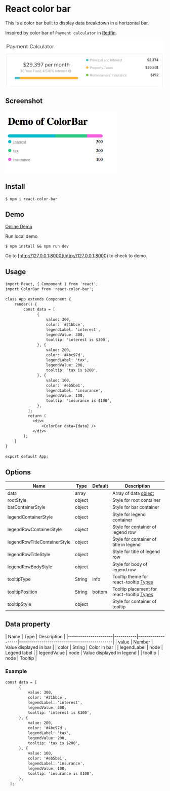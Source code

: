 # React color bar

This is a color bar built to display data breakdown in a horizontal bar.

Inspired by color bar of `Payment calculator` in [Redfin](https://www.redfin.com).

![desktop](./imgs/redfin.png)

## Screenshot
![desktop](./imgs/demo.png)


## Install

```
$ npm i react-color-bar
```

## Demo

[Online Demo](https://joyjoy993.github.io/react-color-bar/)

Run local demo

```
$ npm install && npm run dev
```
Go to [http://127.0.0.1:8000](http://127.0.0.1:8000) to check to demo.

## Usage
```
import React, { Component } from 'react';
import ColorBar from 'react-color-bar';
 
class App extends Component {
    render() {
        const data = [
              {
                  value: 300,
                  color: '#21bbce',
                  legendLabel: 'interest',
                  legendValue: 300,
                  tooltip: 'interest is $300',
              }, {
                  value: 200,
                  color: '#4bc97d',
                  legendLabel: 'tax',
                  legendValue: 200,
                  tooltip: 'tax is $200',
              }, {
                  value: 100,
                  color: '#eb5be1',
                  legendLabel: 'insurance',
                  legendValue: 100,
                  tooltip: 'insurance is $100',
              },
          ];
          return (
            <div>
                <ColorBar data={data} />
            </div>
        );
    }
}
 
export default App;
```

## Options
| Name                 | Type      | Default           | Description                                  |
|----------------------|-----------|-------------------|----------------------------------------------|
| data                 | array     |                   | Array of data [object](https://github.com/joyjoy993/react-color-bar#data-property)                                             |
| rootStyle             | object    |                   | Style for root container                     |
| barContainerStyle     | object    |                   | Style for bar container                      |
| legendContainerStyle  | object    |                   | Style for legend container                     |
| legendRowContainerStyle           | object    |                   | Style for container of legend row                    |
| legendRowTitleContainerStyle          | object    |                   | Style for container of title in legend                     |
| legendRowTitleStyle           | object    |                   | Style for title of legend row                  |
| legendRowBodyStyle            | object    |                   | Style for body of legend row                  |
| tooltipType           | String    | info                  | Tooltip theme for react-tooltip [Types](https://github.com/wwayne/react-tooltip#options)                  |
| tooltipPosition           | String    | bottom                 | Tooltip placement for react-tooltip [Types](https://github.com/wwayne/react-tooltip#options)                  |
| tooltipStyle          | object    |                   | Style for container of tooltip                  |

## Data property
| Name                 | Type      | Description                                  |
|----------------------|-----------|-------------------|----------------------------------------------|
| value                 | Number      | Value displayed in bar                                 |
| color                 | String      | Color in bar                                  |
| legendLabel                 | node      | Legend label                                  |
| legendValue                 | node      | Value displayed in legend                                  |
| tooltip                 | node      | Tooltip                                  |

### Example
```
const data = [
      {
          value: 300,
          color: '#21bbce',
          legendLabel: 'interest',
          legendValue: 300,
          tooltip: 'interest is $300',
      }, {
          value: 200,
          color: '#4bc97d',
          legendLabel: 'tax',
          legendValue: 200,
          tooltip: 'tax is $200',
      }, {
          value: 100,
          color: '#eb5be1',
          legendLabel: 'insurance',
          legendValue: 100,
          tooltip: 'insurance is $100',
      },
  ];
```



